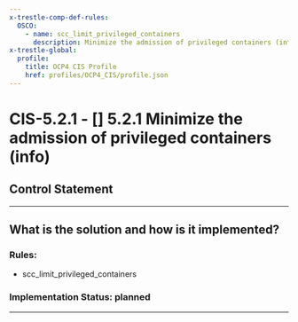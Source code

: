 ```yaml
---
x-trestle-comp-def-rules:
  OSCO:
    - name: scc_limit_privileged_containers
      description: Minimize the admission of privileged containers (info)
x-trestle-global:
  profile:
    title: OCP4 CIS Profile
    href: profiles/OCP4_CIS/profile.json
---
```


# CIS-5.2.1 - \[\] 5.2.1 Minimize the admission of privileged containers (info)

## Control Statement

______________________________________________________________________

## What is the solution and how is it implemented?

<!-- For implementation status enter one of: implemented, partial, planned, alternative, not-applicable -->

<!-- Note that the list of rules under ### Rules: is read-only and changes will not be captured after assembly to JSON -->

<!-- Add control implementation description here for control: CIS-5.2.1 -->

### Rules:

  - scc_limit_privileged_containers

### Implementation Status: planned

______________________________________________________________________
